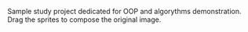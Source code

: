 Sample study project dedicated for OOP and algorythms demonstration. Drag the sprites to compose the original image.
